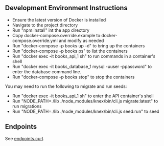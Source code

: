 ## Development Environment Instructions

- Ensure the latest version of Docker is installed
- Navigate to the project directory
- Run "npm install" int the app directory
- Copy docker-compose.override.example to docker-compose.override.yml and modify as needed
- Run "docker-compose -p books up -d" to bring up the containers
- Run "docker-compose -p books ps" to list the containers
- Run "docker exec -it books_api_1 sh" to run commands in a container's shell
- Run "docker exec -it books_database_1 mysql -uuser -ppassword" to enter the database command line.
- Run "docker-compose -p books stop" to stop the containers

You may need to run the following to migrate and run seeds:

- Run "docker exec -it books_api_1 sh" to enter the API container's shell
- Run "NODE_PATH=./lib ./node_modules/knex/bin/cli.js migrate:latest" to run migrations
- Run "NODE_PATH=./lib ./node_modules/knex/bin/cli.js seed:run" to seed

## Endpoints

See [endpoints.curl](endpoints.curl).
